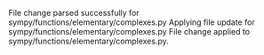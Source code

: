 File change parsed successfully for sympy/functions/elementary/complexes.py
Applying file update for sympy/functions/elementary/complexes.py
File change applied to sympy/functions/elementary/complexes.py.
